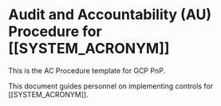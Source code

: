 # Audit and Accountability (AU) Procedure for [[SYSTEM_ACRONYM]]

This is the AC Procedure template for GCP PnP.

This document guides personnel on implementing controls for [[SYSTEM_ACRONYM]].